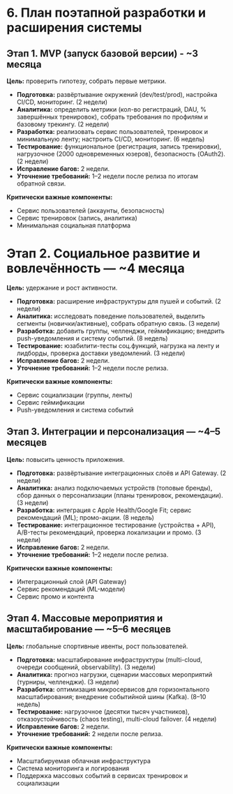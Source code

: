 # 6. План поэтапной разработки и расширения системы

## Этап 1. MVP (запуск базовой версии) - ~3 месяца
**Цель:** проверить гипотезу, собрать первые метрики.
- **Подготовка:** развёртывание окружений (dev/test/prod), настройка CI/CD, мониторинг. (2 недели)  
- **Аналитика:** определить метрики (кол-во регистраций, DAU, % завершённых тренировок), собрать требования по профилям и базовому трекингу. (2 недели) 
- **Разработка:** реализовать сервис пользователей, тренировок и минимальную ленту; настроить CI/CD, мониторинг. (6 недель) 
- **Тестирование:** функциональное (регистрация, запись тренировки), нагрузочное (2000 одновременных юзеров), безопасность (OAuth2). (2 недели)
- **Исправление багов:** 2 недели.
- **Уточнение требований:** 1–2 недели после релиза по итогам обратной связи.  

**Критически важные компоненты:**  
- Сервис пользователей (аккаунты, безопасность)  
- Сервис тренировок (запись, аналитика)  
- Минимальная социальная платформа  



# Этап 2. Социальное развитие и вовлечённость — ~4 месяца
**Цель:** удержание и рост активности.  
- **Подготовка:** расширение инфраструктуры для пушей и событий. (2 недели)  
- **Аналитика:** исследовать поведение пользователей, выделить сегменты (новички/активные), собрать обратную связь. (3 недели)  
- **Разработка:** добавить группы, челленджи, геймификацию; внедрить push-уведомления и систему событий. (8 недель)
- **Тестирование:** юзабилити-тесты соц.функций, нагрузка на ленту и лидборды, проверка доставки уведомлений. (3 недели) 
- **Исправление багов:** 2 недели.  
- **Уточнение требований:** 1–2 недели после релиза.  

**Критически важные компоненты:**  
- Сервис социализации (группы, ленты)  
- Сервис геймификации  
- Push-уведомления и система событий  


## Этап 3. Интеграции и персонализация — ~4–5 месяцев
**Цель:** повысить ценность приложения.  
- **Подготовка:** развёртывание интеграционных слоёв и API Gateway. (2 недели)  
- **Аналитика:** анализ подключаемых устройств (топовые бренды), сбор данных о персонализации (планы тренировок, рекомендации). (3 недели) 
- **Разработка:** интеграция с Apple Health/Google Fit; сервис рекомендаций (ML); промо-акции. (8 недель) 
- **Тестирование:** интеграционное тестирование (устройства + API), A/B-тесты рекомендаций, проверка локализации и промо. (3 недели)  
- **Исправление багов:** 2 недели.  
- **Уточнение требований:** 1–2 недели после релиза.   


**Критически важные компоненты:**  
- Интеграционный слой (API Gateway)  
- Сервис рекомендаций (ML-модели)  
- Сервис промо и контента  

## Этап 4. Массовые мероприятия и масштабирование — ~5–6 месяцев
**Цель:** глобальные спортивные ивенты, рост пользователей.
- **Подготовка:** масштабирование инфраструктуры (multi-cloud, очереди сообщений, observability). (3 недели)  
- **Аналитика:** прогноз нагрузки, сценарии массовых мероприятий (турниры, челленджи). (3 недели) 
- **Разработка:** оптимизация микросервисов для горизонтального масштабирования; внедрение событийной шины (Kafka). (8–10 недель) 
- **Тестирование:** нагрузочное (десятки тысяч участников), отказоустойчивость (chaos testing), multi-cloud failover. (4 недели) 
- **Исправление багов:** 2 недели.  
- **Уточнение требований:** 2 недели после релиза.  

**Критически важные компоненты:**  
- Масштабируемая облачная инфраструктура  
- Система мониторинга и логирования  
- Поддержка массовых событий в сервисах тренировок и социализации  
